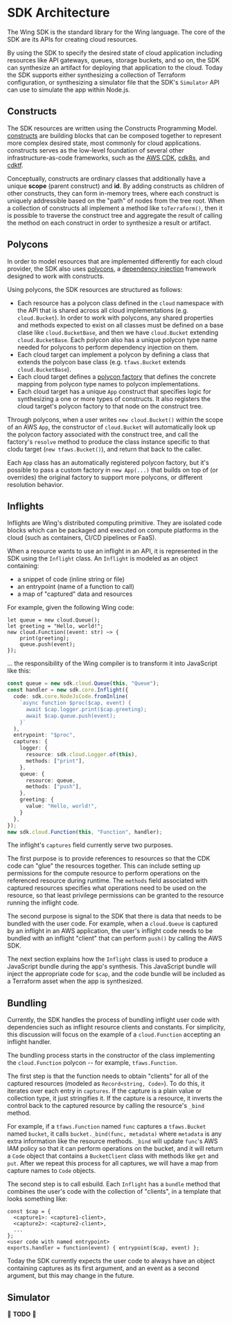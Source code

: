 # SDK Architecture

The Wing SDK is the standard library for the Wing language.
The core of the SDK are its APIs for creating cloud resources.

By using the SDK to specify the desired state of cloud application including resources like API gateways, queues, storage buckets, and so on, the SDK can synthesize an artifact for deploying that application to the cloud.
Today the SDK supports either synthesizing a collection of Terraform configuration, or synthesizing a simulator file that the SDK's `Simulator` API can use to simulate the app within Node.js.

## Constructs

The SDK resources are written using the Constructs Programming Model.
[constructs](https://github.com/aws/constructs) are building blocks that can be composed together to represent more complex desired state, most commonly for cloud applications.
constructs serves as the low-level foundation of several other infrastructure-as-code frameworks, such as the [AWS CDK](https://github.com/aws/aws-cdk), [cdk8s](https://github.com/cdk8s-team/cdk8s), and [cdktf](https://github.com/hashicorp/terraform-cdk).

Conceptually, constructs are ordinary classes that additionally have a unique **scope** (parent construct) and **id**.
By adding constructs as children of other constructs, they can form in-memory trees, where each construct is uniquely addressible based on the "path" of nodes from the tree root.
When a collection of constructs all implement a method like `toTerraform()`, then it is possible to traverse the construct tree and aggregate the result of calling the method on each construct in order to synthesize a result or artifact.

## Polycons

In order to model resources that are implemented differently for each cloud provider, the SDK also uses [polycons](https://github.com/winglang/polycons), a [dependency injection](https://en.wikipedia.org/wiki/Dependency_injection) framework designed to work with constructs.

Using polycons, the SDK resources are structured as follows:

* Each resource has a polycon class defined in the `cloud` namespace with the API that is shared across all cloud implementations (e.g. `cloud.Bucket`).
  In order to work with polycons, any shared properties and methods expected to exist on all classes must be defined on a base clase like `cloud.BucketBase`, and then we have `cloud.Bucket` extending `cloud.BucketBase`.
  Each polycon also has a unique polycon type name needed for polycons to perform dependency injection on them.
* Each cloud target can implement a polycon by defining a class that extends the polycon base class (e.g. `tfaws.Bucket` extends `cloud.BucketBase`).
* Each cloud target defines a [polycon factory](https://github.com/winglang/polycons/blob/main/API.md#ipolyconfactory-) that defines the concrete mapping from polycon type names to polycon implementations.
* Each cloud target has a unique `App` construct that specifies logic for synthesizing a one or more types of constructs.
  It also registers the cloud target's polycon factory to that node on the construct tree.

Through polycons, when a user writes `new cloud.Bucket()` within the scope of an AWS `App`, the constructor of `cloud.Bucket` will automatically look up the polycon factory associated with the construct tree, and call the factory's `resolve` method to produce the class instance specific to that clodu target (`new tfaws.Bucket()`), and return that back to the caller.

Each `App` class has an automatically registered polycon factory, but it's possible to pass a custom factory in `new App(...)` that builds on top of (or overrides) the original factory to support more polycons, or different resolution behavior.

## Inflights

Inflights are Wing's distributed computing primitive.
They are isolated code blocks which can be packaged and executed on compute platforms in the cloud (such as containers, CI/CD pipelines or FaaS).

When a resource wants to use an inflight in an API, it is represented in the SDK using the `Inflight` class.
An `Inflight` is modeled as an object containing:

* a snippet of code (inline string or file)
* an entrypoint (name of a function to call)
* a map of "captured" data and resources

For example, given the following Wing code:

```wing
let queue = new cloud.Queue();
let greeting = "Hello, world!";
new cloud.Function((event: str) ~> {
    print(greeting);
    queue.push(event);
});
```

... the responsibility of the Wing compiler is to transform it into JavaScript like this:

```ts
const queue = new sdk.cloud.Queue(this, "Queue");
const handler = new sdk.core.Inflight({
  code: sdk.core.NodeJsCode.fromInline(
    `async function $proc($cap, event) {
      await $cap.logger.print($cap.greeting);
      await $cap.queue.push(event);
    }`
  ),
  entrypoint: "$proc",
  captures: {
    logger: {
      resource: sdk.cloud.Logger.of(this),
      methods: ["print"],
    },
    queue: {
      resource: queue,
      methods: ["push"],
    },
    greeting: {
      value: "Hello, world!",
    }
  },
});
new sdk.cloud.Function(this, "Function", handler);
```

The inflight's `captures` field currently serve two purposes.

The first purpose is to provide references to resources so that the CDK code can "glue" the resources together.
This can include setting up permissions for the compute resource to perform operations on the referenced resource during runtime.
The `methods` field associated with captured resources specifies what operations need to be used on the resource, so that least privilege permissions can be granted to the resource running the inflight code.

The second purpose is signal to the SDK that there is data that needs to be bundled with the user code.
For example, when a `cloud.Queue` is captured by an inflight in an AWS application, the user's inflight code needs to be bundled with an inflight "client" that can perform `push()` by calling the AWS SDK.

The next section explains how the `Inflight` class is used to produce a JavaScript bundle during the app's synthesis.
This JavaScript bundle will inject the appropriate code for `$cap`, and the code bundle will be included as a Terraform asset when the app is synthesized.

## Bundling

Currently, the SDK handles the process of bundling inflight user code with dependencies such as inflight resource clients and constants.
For simplicity, this discussion will focus on the example of a `cloud.Function` accepting an inflight handler.

The bundling process starts in the constructor of the class implementing the `cloud.Function` polycon -- for example, `tfaws.Function`.

The first step is that the function needs to obtain "clients" for all of the captured resources (modeled as `Record<string, Code>`).
To do this, it iterates over each entry in `captures`.
If the capture is a plain value or collection type, it just stringifies it.
If the capture is a resource, it inverts the control back to the captured resource by calling the resource's `_bind` method.

For example, if a `tfaws.Function` named `func` captures a `tfaws.Bucket` named `bucket`, it calls `bucket._bind(func, metadata)` where `metadata` is any extra information like the resource methods.
`_bind` will update `func`'s AWS IAM policy so that it can perform operations on the bucket, and it will return a `Code` object that contains a `BucketClient` class with methods like `get` and `put`.
After we repeat this process for all captures, we will have a map from capture names to `Code` objects.

The second step is to call esbuild.
Each `Inflight` has a `bundle` method that combines the user's code with the collection of "clients", in a template that looks something like:

```
const $cap = {
  <capture1>: <capture1-client>,
  <capture2>: <capture2-client>,
  ...
};
<user code with named entrypoint>
exports.handler = function(event) { entrypoint($cap, event) };
```

Today the SDK currently expects the user code to always have an object containing captures as its first argument, and an event as a second argument, but this may change in the future.

## Simulator

🚧 **TODO** 🚧
